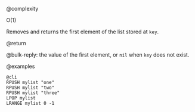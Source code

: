 @complexity

O(1)


Removes and returns the first element of the list stored at `key`.

@return

@bulk-reply: the value of the first element, or `nil` when `key` does not exist.

@examples

    @cli
    RPUSH mylist "one"
    RPUSH mylist "two"
    RPUSH mylist "three"
    LPOP mylist
    LRANGE mylist 0 -1

